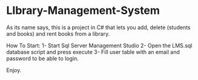 # LIbrary-Management-System
As its name says, this is a project in C# that lets you add, delete (students and books) and rent books from a library.

How To Start:
1- Start Sql Server Management Studio
2- Open the LMS.sql database script and press execute
3- Fill user table with an email and password to be able to login.

Enjoy.
